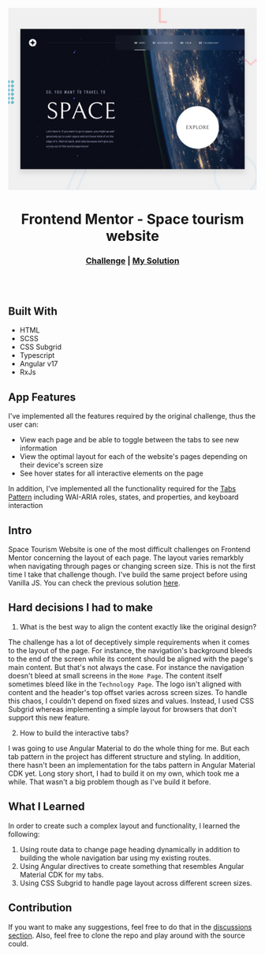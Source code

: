 ![Design preview for the Space tourism website coding challenge](./preview.jpg)

<h1 align="center">Frontend Mentor - Space tourism website</h1>

<h3 align="center">
   <a href="https://www.frontendmentor.io/challenges/space-tourism-multipage-website-gRWj1URZ3/hub">Challenge</a>
   <span>|</span>
   <a href="https://www.frontendmentor.io/solutions/mulitstep-form-with-angu">My Solution</a>
</h3>
<br>
<br>

## Built With

- HTML
- SCSS
- CSS Subgrid
- Typescript
- Angular v17
- RxJs

## App Features

I've implemented all the features required by the original challenge, thus the user can:

- View each page and be able to toggle between the tabs to see new information
- View the optimal layout for each of the website's pages depending on their device's screen size
- See hover states for all interactive elements on the page

In addition, I've implemented all the
functionality required for the [Tabs Pattern](https://www.w3.org/WAI/ARIA/apg/patterns/tabs/) including WAI-ARIA roles, states, and properties, and keyboard interaction

## Intro

Space Tourism Website is one of the most difficult challenges on Frontend Mentor concerning the layout of each
page. The layout varies remarkbly when navigating through pages or changing screen size. This is not the first time I take that challenge though. I've build the same project before using Vanilla JS. You can check the previous solution [here](https://github.com/Ahmed-Elbald/Space-Tourism-Website).

## Hard decisions I had to make

1. What is the best way to align the content exactly like the original design?

The challenge has a lot of deceptively simple requirements when it comes to the layout of the page. For instance,
the navigation's background bleeds to the end of the screen while its content should be aligned with the page's main content. But that's not always the case. For instance the navigation doesn't bleed at small screens in the
`Home Page`. The content itself sometimes bleed like in the `Technology Page`. The logo isn't aligned with content and the header's top offset varies across screen sizes. To handle this chaos, I couldn't depend on fixed sizes and values. Instead, I used CSS Subgrid whereas implementing a simple layout for browsers that don't support this new feature.

2. How to build the interactive tabs?

I was going to use Angular Material to do the whole thing for me. But each tab pattern in the project has different structure and styling. In addition, there hasn't been an implementation for the tabs pattern in
Angular Material CDK yet. Long story short, I had to build it on my own, which took me a while. That wasn't a big
problem though as I've build it before.

## What I Learned

In order to create such a complex layout and functionality, I learned the following:

1. Using route data to change page heading dynamically in addition to building the whole
   navigation bar using my existing routes.
2. Using Angular directives to create something that resembles Angular Material CDK for my tabs.
3. Using CSS Subgrid to handle page layout across different screen sizes.

## Contribution

If you want to make any suggestions, feel free to do that in the [discussions section](https://github.com/Ahmed-Elbald/Space-Tourism-Website-Angular/discussions). Also, feel free to clone the repo and play around with the source could.
